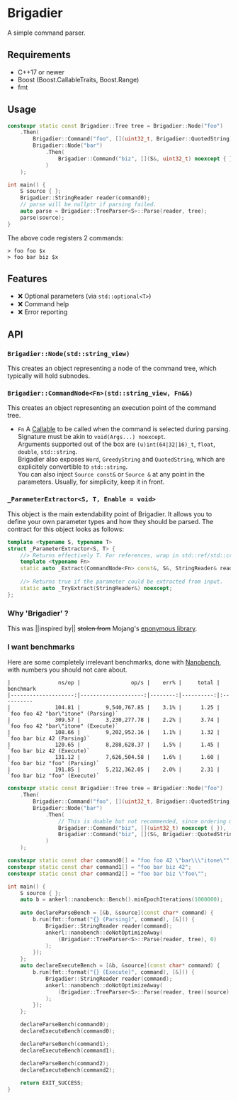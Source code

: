 # Brigadier

A simple command parser.

## Requirements

* C++17 or newer
* Boost (Boost.CallableTraits, Boost.Range)
* fmt

## Usage

```cpp
constexpr static const Brigadier::Tree tree = Brigadier::Node("foo")
    .Then(
        Brigadier::Command("foo", [](uint32_t, Brigadier::QuotedString) noexcept { }),
        Brigadier::Node("bar")
            .Then(
                Brigadier::Command("biz", [](S&, uint32_t) noexcept { }),
            )
    );

int main() {
    S source { };
    Brigadier::StringReader reader(command0);
    // parse will be nullptr if parsing failed.
    auto parse = Brigadier::TreeParser<S>::Parse(reader, tree);
    parse(source);
}
```

The above code registers 2 commands:

```
> foo foo $x
> foo bar biz $x
```

## Features

- ❌ Optional parameters (via `std::optional<T>`)
- ❌ Command help
- ❌ Error reporting

## API

### `Brigadier::Node(std::string_view)`

This creates an object representing a node of the command tree, which typically will hold subnodes.

### `Brigadier::CommandNode<Fn>(std::string_view, Fn&&)`

This creates an object representing an execution point of the command tree.
- `Fn`
  A [Callable](https://en.cppreference.com/w/cpp/named_req/Callable) to be called when the command is selected during parsing.  
  Signature must be akin to `void(Args...) noexcept`.  
  Arguments supported out of the box are `(u)int(64|32|16)_t`, `float`, `double`, `std::string`.  
  Brigadier also exposes `Word`, `GreedyString` and `QuotedString`, which are explicitely convertible to `std::string`.  
  You can also inject `Source const&` or `Source &` at any point in the parameters. Usually, for simplicity, keep it in front.

### `_ParameterExtractor<S, T, Enable = void>`

This object is the main extendability point of Brigadier. It allows you to define your own parameter types and how they should be parsed. The contract for this object looks as follows:

```cpp
template <typename S, typename T>
struct _ParameterExtractor<S, T> {
    //> Returns effectively T. For references, wrap in std::ref/std::cref.
    template <typename Fn>
    static auto _Extract(CommandNode<Fn> const&, S&, StringReader& reader) noexcept;
    
    //> Returns true if the parameter could be extracted from input.
    static auto _TryExtract(StringReader&) noexcept;
};
```

### Why 'Brigadier' ?

This was ||inspired by|| ~~stolen from~~ Mojang's [eponymous library](https://github.com/Mojang/brigadier). 

### I want benchmarks

Here are some completely irrelevant benchmarks, done with [Nanobench](https://github.com/martinus/nanobench), with numbers you should not care about.
```
|               ns/op |                op/s |    err% |     total | benchmark
|--------------------:|--------------------:|--------:|----------:|:----------
|              104.81 |        9,540,767.85 |    3.1% |      1.25 | `foo foo 42 "bar\"itone" (Parsing)`
|              309.57 |        3,230,277.78 |    2.2% |      3.74 | `foo foo 42 "bar\"itone" (Execute)`
|              108.66 |        9,202,952.16 |    1.1% |      1.32 | `foo bar biz 42 (Parsing)`
|              120.65 |        8,288,628.37 |    1.5% |      1.45 | `foo bar biz 42 (Execute)`
|              131.12 |        7,626,504.58 |    1.6% |      1.60 | `foo bar biz "foo" (Parsing)`
|              191.85 |        5,212,362.05 |    2.0% |      2.31 | `foo bar biz "foo" (Execute)`
```

```cpp
constexpr static const Brigadier::Tree tree = Brigadier::Node("foo")
    .Then(
        Brigadier::Command("foo", [](uint32_t, Brigadier::QuotedString) noexcept { }),
        Brigadier::Node("bar")
            .Then(
                // This is doable but not recommended, since ordering matters.
                Brigadier::Command("biz", [](uint32_t) noexcept { }),
                Brigadier::Command("biz", [](S&, Brigadier::QuotedString) noexcept { })
            )
    );

constexpr static const char command0[] = "foo foo 42 \"bar\\\"itone\"";
constexpr static const char command1[] = "foo bar biz 42";
constexpr static const char command2[] = "foo bar biz \"foo\"";

int main() {
    S source { };
    auto b = ankerl::nanobench::Bench().minEpochIterations(1000000);
    
    auto declareParseBench = [&b, &source](const char* command) {
        b.run(fmt::format("{} (Parsing)", command), [&]() {
            Brigadier::StringReader reader(command);
            ankerl::nanobench::doNotOptimizeAway(
                (Brigadier::TreeParser<S>::Parse(reader, tree), 0)
            );
        }); 
    };
    auto declareExecuteBench = [&b, &source](const char* command) {
        b.run(fmt::format("{} (Execute)", command), [&]() {
            Brigadier::StringReader reader(command);
            ankerl::nanobench::doNotOptimizeAway(
                (Brigadier::TreeParser<S>::Parse(reader, tree)(source), 0)
            );
        }); 
    };

    declareParseBench(command0);
    declareExecuteBench(command0);

    declareParseBench(command1);
    declareExecuteBench(command1);

    declareParseBench(command2);
    declareExecuteBench(command2);
    
    return EXIT_SUCCESS;
}
```
